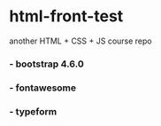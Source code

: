 # html-front-test
another HTML + CSS + JS course repo

### - bootstrap 4.6.0
### - fontawesome
### - typeform